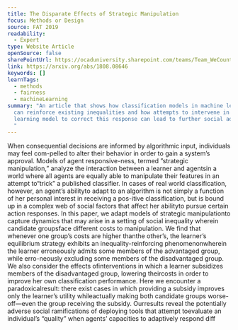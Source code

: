 ```yaml
---
title: The Disparate Effects of Strategic Manipulation
focus: Methods or Design
source: FAT 2019
readability:
  - Expert
type: Website Article
openSource: false
sharePointUrl: https://ocaduniversity.sharepoint.com/teams/Team_WeCount/Shared%20Documents/Resources%20and%20Tools/Literature%20(curated)/The%20Disparate%20Effects%20of%20Strategic%20Manipulation.pdf
link: https://arxiv.org/abs/1808.08646
keywords: []
learnTags:
  - methods
  - fairness
  - machineLearning
summary: "An article that shows how classification models in machine learning
  can reinforce existing inequalities and how attempts to intervene in the
  learning model to correct this response can lead to further social adversity.
  "
---
```

When consequential decisions are informed by algorithmic input, individuals may feel com-pelled to alter their behavior in order to gain a system’s approval. Models of agent responsive-ness, termed ”strategic manipulation,” analyze the interaction between a learner and agentsin a world where all agents are equally able to manipulate their features in an attempt to“trick” a published classifier. In cases of real world classification, however, an agent’s abilityto adapt to an algorithm is not simply a function of her personal interest in receiving a pos-itive classification, but is bound up in a complex web of social factors that affect her abilityto pursue certain action responses. In this paper, we adapt models of strategic manipulationto capture dynamics that may arise in a setting of social inequality wherein candidate groupsface different costs to manipulation. We find that whenever one group’s costs are higher thanthe other’s, the learner’s equilibrium strategy exhibits an inequality-reinforcing phenomenonwherein the learner erroneously admits some members of the advantaged group, while erro-neously excluding some members of the disadvantaged group. We also consider the effects ofinterventions in which a learner subsidizes members of the disadvantaged group, lowering theircosts in order to improve her own classification performance. Here we encounter a paradoxicalresult: there exist cases in which providing a subsidy improves only the learner’s utility whileactually making both candidate groups worse-off—even the group receiving the subsidy. Ourresults reveal the potentially adverse social ramifications of deploying tools that attempt toevaluate an individual’s “quality” when agents’ capacities to adaptively respond diff
